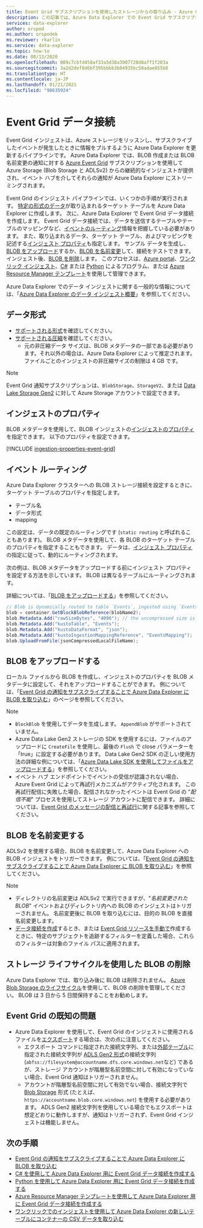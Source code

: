 ```yaml
---
title: Event Grid サブスクリプションを使用したストレージからの取り込み - Azure Data Explorer
description: この記事では、Azure Data Explorer での Event Grid サブスクリプションを使用したストレージからの取り込みについて説明します。
services: data-explorer
author: orspod
ms.author: orspodek
ms.reviewer: rkarlin
ms.service: data-explorer
ms.topic: how-to
ms.date: 08/13/2020
ms.openlocfilehash: 009c7cbfd458af33a5d38a3907720d8aff1f203a
ms.sourcegitcommit: 3a2d2def8d6bf395bbbb3b84935bc58adae055b8
ms.translationtype: HT
ms.contentlocale: ja-JP
ms.lasthandoff: 01/21/2021
ms.locfileid: "98635924"
---
```

# <a name="event-grid-data-connection"></a>Event Grid データ接続

Event Grid インジェストは、Azure ストレージをリッスンし、サブスクライブしたイベントが発生したときに情報をプルするように Azure Data Explorer を更新するパイプラインです。 Azure Data Explorer では、BLOB 作成または BLOB 名前変更の通知に対する [Azure Event Grid](/azure/event-grid/overview) サブスクリプションを使用して Azure Storage (Blob Storage と ADLSv2) からの継続的なインジェストが提供され、イベント ハブを介してそれらの通知が Azure Data Explorer にストリーミングされます。

Event Grid のインジェスト パイプラインでは、いくつかの手順が実行されます。 [特定の形式のデータ](#data-format)が取り込まれるターゲット テーブルを Azure Data Explorer に作成します。 次に、Azure Data Explorer で Event Grid データ接続を作成します。 Event Grid データ接続では、データを送信するテーブルやテーブルのマッピングなど、[イベントのルーティング](#events-routing)情報を把握している必要があります。 また、取り込まれるデータ、ターゲット テーブル、およびマッピングを記述する[インジェスト プロパティ](#ingestion-properties)も指定します。 サンプル データを生成し、[BLOB をアップロード](#upload-blobs)するか、[BLOB を名前変更](#rename-blobs)して、接続をテストできます。 インジェスト後、[BLOB を削除](#delete-blobs-using-storage-lifecycle)します。 このプロセスは、[Azure portal](ingest-data-event-grid.md)、[ワンクリック インジェスト](one-click-ingestion-new-table.md)、[C#](data-connection-event-grid-csharp.md) または [Python](data-connection-event-grid-python.md) によるプログラム、または [Azure Resource Manager テンプレート](data-connection-event-grid-resource-manager.md)を使用して管理できます。

Azure Data Explorer でのデータ インジェストに関する一般的な情報については、「[Azure Data Explorer のデータ インジェスト概要](ingest-data-overview.md)」を参照してください。

## <a name="data-format"></a>データ形式

* [サポートされる形式](ingestion-supported-formats.md)を確認してください。
* [サポートされる圧縮](ingestion-supported-formats.md#supported-data-compression-formats)を確認してください。
    * 元の非圧縮データ サイズは、BLOB メタデータの一部である必要があります。それ以外の場合は、Azure Data Explorer によって推定されます。 ファイルごとのインジェストの非圧縮サイズの制限は 4 GB です。

> [!NOTE]
> Event Grid 通知サブスクリプションは、`BlobStorage`、`StorageV2`、または [Data Lake Storage Gen2](/azure/storage/blobs/data-lake-storage-introduction) に対して Azure Storage アカウントで設定できます。

## <a name="ingestion-properties"></a>インジェストのプロパティ

BLOB メタデータを使用して、BLOB インジェストの[インジェストのプロパティ](ingestion-properties.md)を指定できます。
以下のプロパティを設定できます。

[!INCLUDE [ingestion-properties-event-grid](includes/ingestion-properties-event-grid.md)]

## <a name="events-routing"></a>イベント ルーティング

Azure Data Explorer クラスターへの BLOB ストレージ接続を設定するときに、ターゲット テーブルのプロパティを指定します。
* テーブル名
* データ形式
* mapping

この設定は、データの既定のルーティングです (`static routing` と呼ばれることもあります)。
BLOB メタデータを使用して、各 BLOB のターゲット テーブルのプロパティを指定することもできます。 データは、[インジェスト プロパティ](#ingestion-properties)の指定に従って、動的にルーティングされます。

次の例は、BLOB メタデータをアップロードする前にインジェスト プロパティを設定する方法を示しています。 BLOB は異なるテーブルにルーティングされます。

詳細については、「[BLOB をアップロードする](#upload-blobs)」を参照してください。

```csharp
// Blob is dynamically routed to table `Events`, ingested using `EventsMapping` data mapping
blob = container.GetBlockBlobReference(blobName2);
blob.Metadata.Add("rawSizeBytes", "4096‬"); // the uncompressed size is 4096 bytes
blob.Metadata.Add("kustoTable", "Events");
blob.Metadata.Add("kustoDataFormat", "json");
blob.Metadata.Add("kustoIngestionMappingReference", "EventsMapping");
blob.UploadFromFile(jsonCompressedLocalFileName);
```

## <a name="upload-blobs"></a>BLOB をアップロードする

ローカル ファイルから BLOB を作成し、インジェストのプロパティを BLOB メタデータに設定して、それをアップロードすることができます。 例については、「[Event Grid の通知をサブスクライブすることで Azure Data Explorer に BLOB を取り込む](ingest-data-event-grid.md#generate-sample-data)」のページを参照してください。

> [!NOTE]
> * `BlockBlob` を使用してデータを生成します。 `AppendBlob` がサポートされていません。
> * Azure Data Lake Gen2 ストレージの SDK を使用するには、ファイルのアップロードに `CreateFile` を使用し、最後の `Flush` で close パラメーターを「true」に設定する必要があります。
> Data Lake Gen2 SDK の正しい使用方法の詳細な例については、「[Azure Data Lake SDK を使用してファイルをアップロードする](data-connection-event-grid-csharp.md#upload-file-using-azure-data-lake-sdk)」を参照してください。
> * イベント ハブ エンドポイントでイベントの受信が認識されない場合、Azure Event Grid によって再試行メカニズムがアクティブ化されます。 この再試行配信に失敗した場合、配信されなかったイベントは Event Grid の "*配信不能*" プロセスを使用してストレージ アカウントに配信できます。 詳細については、[Event Grid のメッセージの配信と再試行](/azure/event-grid/delivery-and-retry#retry-schedule-and-duration)に関する記事を参照してください。

## <a name="rename-blobs"></a>BLOB を名前変更する

ADLSv2 を使用する場合、BLOB を名前変更して、Azure Data Explorer への BLOB インジェストをトリガーできます。 例については、「[Event Grid の通知をサブスクライブすることで Azure Data Explorer に BLOB を取り込む](ingest-data-event-grid.md#generate-sample-data)」を参照してください。

> [!NOTE]
> * ディレクトリの名前変更は ADLSv2 で実行できますが、"*名前変更された BLOB*" イベントおよびディレクトリ内への BLOB のインジェストはトリガーされません。 名前変更後に BLOB を取り込むには、目的の BLOB を直接名前変更します。
> * [データ接続を作成](ingest-data-event-grid.md#create-an-event-grid-data-connection-in-azure-data-explorer)するとき、または [Event Grid リソースを手動で](ingest-data-event-grid-manual.md#create-an-event-grid-subscription)作成するときに、特定のサブジェクトを追跡するフィルターを定義した場合、これらのフィルターは対象のファイル パスに適用されます。

## <a name="delete-blobs-using-storage-lifecycle"></a>ストレージ ライフサイクルを使用した BLOB の削除

Azure Data Explorer では、取り込み後に BLOB は削除されません。 [Azure Blob Storage のライフサイクル](/azure/storage/blobs/storage-lifecycle-management-concepts?tabs=azure-portal)を使用して、BLOB の削除を管理してください。 BLOB は 3 日から 5 日間保持することをお勧めします。

## <a name="known-event-grid-issues"></a>Event Grid の既知の問題

* Azure Data Explorer を使用して、Event Grid のインジェストに使用されるファイルを[エクスポート](kusto/management/data-export/export-data-to-storage.md)する場合は、次の点に注意してください。 
    * エクスポート コマンドに指定された接続文字列、または[外部テーブル](kusto/management/data-export/export-data-to-an-external-table.md)に指定された接続文字列が [ADLS Gen2 形式](kusto/api/connection-strings/storage.md#azure-data-lake-store)の接続文字列 (`abfss://filesystem@accountname.dfs.core.windows.net`など) であるが、ストレージ アカウントが階層型名前空間に対して有効になっていない場合、Event Grid 通知はトリガーされません。
    * アカウントが階層型名前空間に対して有効でない場合、接続文字列で [Blob Storage](kusto/api/connection-strings/storage.md#azure-storage-blob) 形式 (たとえば、`https://accountname.blob.core.windows.net`) を使用する必要があります。 ADLS Gen2 接続文字列を使用している場合でもエクスポートは想定どおりに動作しますが、通知はトリガーされず、Event Grid インジェストは機能しません。

## <a name="next-steps"></a>次の手順

* [Event Grid の通知をサブスクライブすることで Azure Data Explorer に BLOB を取り込む](ingest-data-event-grid.md)
* [C# を使用して Azure Data Explorer 用に Event Grid データ接続を作成する](data-connection-event-grid-csharp.md)
* [Python を使用して Azure Data Explorer 用に Event Grid データ接続を作成する](data-connection-event-grid-python.md)
* [Azure Resource Manager テンプレートを使用して Azure Data Explorer 用に Event Grid データ接続を作成する](data-connection-event-grid-resource-manager.md)
* [ワンクリックでのインジェストを使用して Azure Data Explorer の新しいテーブルにコンテナーの CSV データを取り込む](one-click-ingestion-new-table.md)
